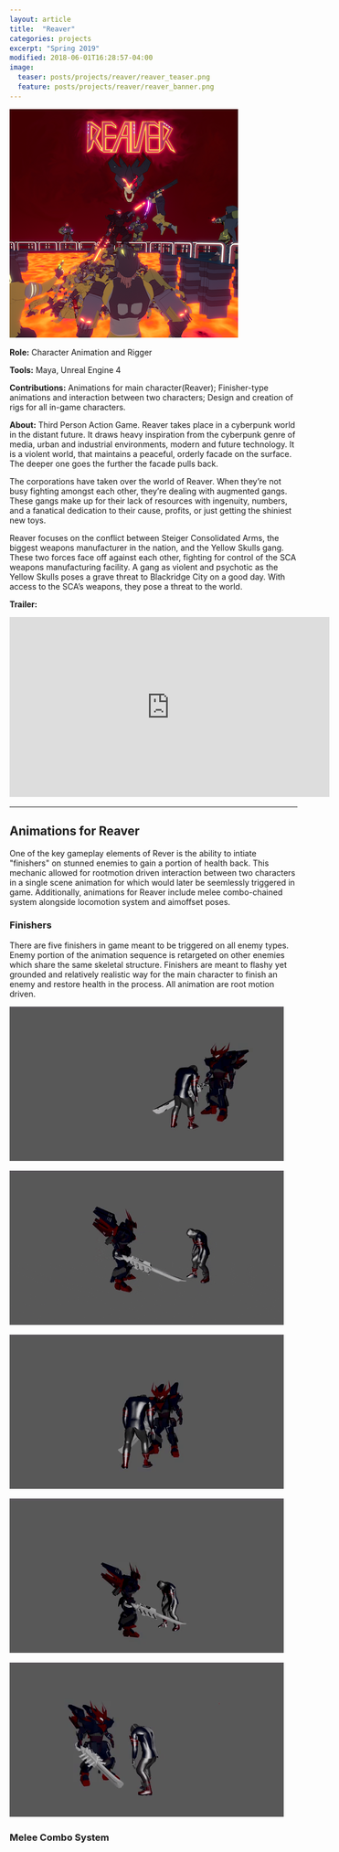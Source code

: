 ```yaml
---
layout: article
title:  "Reaver"
categories: projects
excerpt: "Spring 2019"
modified: 2018-06-01T16:28:57-04:00
image:
  teaser: posts/projects/reaver/reaver_teaser.png
  feature: posts/projects/reaver/reaver_banner.png
---
```


![alt text](\images\posts\projects\reaver\reaver_logo.png "Reaver Logo")

**Role:** Character Animation and Rigger

**Tools:** Maya, Unreal Engine 4

**Contributions:** Animations for main character(Reaver); Finisher-type animations and interaction between two characters; Design and creation of rigs for all in-game characters.

**About:** Third Person Action Game. Reaver takes place in a cyberpunk world in the distant future. It draws heavy inspiration from the cyberpunk genre of media, urban and industrial environments, modern and future technology. It is a violent world, that maintains a peaceful, orderly facade on the surface. The deeper one goes the further the facade pulls back.

The corporations have taken over the world of Reaver. When they’re not busy fighting amongst each other, they’re dealing with augmented gangs. These gangs make up for their lack of resources with ingenuity, numbers, and a fanatical dedication to their cause, profits, or just getting the shiniest new toys.

Reaver focuses on the conflict between Steiger Consolidated Arms, the biggest weapons manufacturer in the nation, and the Yellow Skulls gang. These two forces face off against each other, fighting for control of the SCA weapons manufacturing facility.
A gang as violent and psychotic as the Yellow Skulls poses a grave threat to Blackridge City on a good day. With access to the SCA’s weapons, they pose a threat to the world.

**Trailer:**
<iframe width="560" height="315" src="https://www.youtube.com/embed/j4RqDYoum2E" frameborder="0" allow="accelerometer; autoplay; encrypted-media; gyroscope; picture-in-picture" allowfullscreen></iframe>

<hr />

## Animations for Reaver

One of the key gameplay elements of Rever is the ability to intiate "finishers" on stunned enemies to gain a portion of health back. This mechanic allowed for rootmotion driven interaction between two characters in a single scene animation for which would later be seemlessly triggered in game. Additionally, animations for Reaver include melee combo-chained system alongside locomotion system and aimoffset poses. 


### Finishers

There are five finishers in game meant to be triggered on all enemy types. Enemy portion of the animation sequence is retargeted on other enemies which share the same skeletal structure.
Finishers are meant to flashy yet grounded and relatively realistic way for the main character to finish an enemy and restore health in the process. 
All animation are root motion driven.

![alt text](\images\gifs\finisher_1.gif "Reaver Finisher 1")

![alt text](\images\gifs\finisher_2.gif "Reaver Finisher 2")

![alt text](\images\gifs\finisher_3.gif "Reaver Finisher 3")

![alt text](\images\gifs\finisher_4.gif "Reaver Finisher 4")

![alt text](\images\gifs\finisher_5.gif "Reaver Finisher 5")


### Melee Combo System



